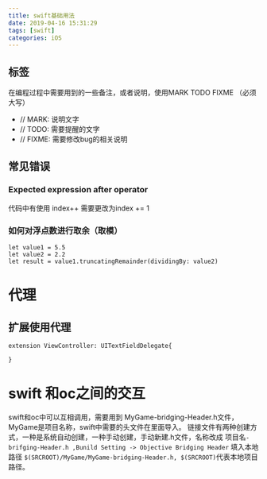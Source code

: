 ```yaml
---
title: swift基础用法
date: 2019-04-16 15:31:29
tags: [swift]
categories: iOS
---
```


## 标签
在编程过程中需要用到的一些备注，或者说明，使用MARK TODO FIXME （必须大写）
* // MARK: 说明文字
* // TODO: 需要提醒的文字
* // FIXME: 需要修改bug的相关说明

## 常见错误
### Expected expression after operator
代码中有使用 index++  需要更改为index += 1

### 如何对浮点数进行取余（取模）

```
let value1 = 5.5
let value2 = 2.2
let result = value1.truncatingRemainder(dividingBy: value2)
```

# 代理
## 扩展使用代理
```
extension ViewController: UITextFieldDelegate{

}
```

# swift 和oc之间的交互
swift和oc中可以互相调用，需要用到 MyGame-bridging-Header.h文件，MyGame是项目名称，swift中需要的头文件在里面导入。
链接文件有两种创建方式，一种是系统自动创建，一种手动创建，手动新建.h文件，名称改成 项目名`-brifging-Header.h ,Bunild Setting -> Objective Bridging Header` 填入本地路径 `$(SRCROOT)/MyGame/MyGame-bridging-Header.h, $(SRCROOT)`代表本地项目路径。

